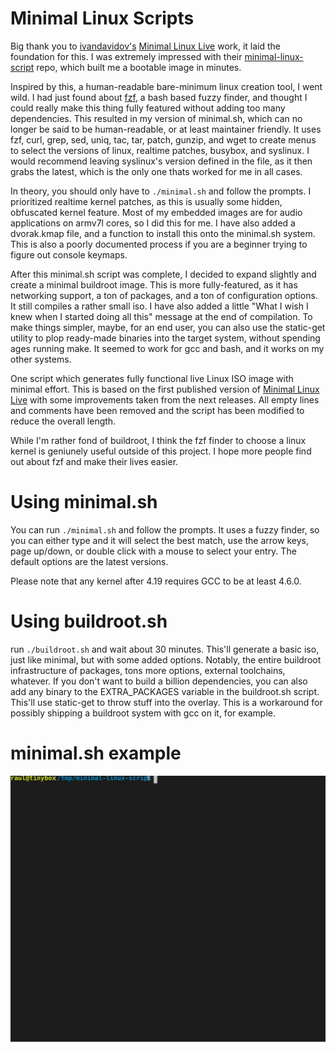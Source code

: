 # Minimal Linux Scripts

Big thank you to [ivandavidov's](https://github.com/ivandavidov) [Minimal Linux Live](http://github.com/ivandavidov/minimal) work, it laid the foundation for this. I was extremely impressed with their [minimal-linux-script](https://github.com/ivandavidov/minimal-linux-script) repo, which built me a bootable image in minutes.

Inspired by this, a human-readable bare-minimum linux creation tool, I went wild. I had just found about [fzf](https://github.com/junegunn/fzf), a bash based fuzzy finder, and thought I could really make this thing fully featured without adding too many dependencies. This resulted in my version of minimal.sh, which can no longer be said to be human-readable, or at least maintainer friendly. It uses fzf, curl, grep, sed, uniq, tac, tar, patch, gunzip, and wget to create menus to select the versions of linux, realtime patches, busybox, and syslinux. I would recommend leaving syslinux's version defined in the file, as it then grabs the latest, which is the only one thats worked for me in all cases. 

In theory, you should only have to `./minimal.sh` and follow the prompts. I prioritized realtime kernel patches, as this is usually some hidden, obfuscated kernel feature. Most of my embedded images are for audio applications on armv7l cores, so I did this for me. I have also added a dvorak.kmap file, and a function to install this onto the minimal.sh system. This is also a poorly documented process if you are a beginner trying to figure out console keymaps. 

After this minimal.sh script was complete, I decided to expand slightly and create a minimal buildroot image. This is more fully-featured, as it has networking support, a ton of packages, and a ton of configuration options. It still compiles a rather small iso. I have also added a little "What I wish I knew when I started doing all this" message at the end of compilation. To make things simpler, maybe, for an end user, you can also use the static-get utility to plop ready-made binaries into the target system, without spending ages running make. It seemed to work for gcc and bash, and it works on my other systems.

One script which generates fully functional live Linux ISO image with minimal effort. This is based on the first published version of [Minimal Linux Live](http://github.com/ivandavidov/minimal) with some improvements taken from the next releases. All empty lines and comments have been removed and the script has been modified to reduce the overall length.

While I'm rather fond of buildroot, I think the fzf finder to choose a linux kernel is geniunely useful outside of this project. I hope more people find out about fzf and make their lives easier.

# Using minimal.sh

You can run `./minimal.sh` and follow the prompts. It uses a fuzzy finder, so you can either type and it will select the best match, use the arrow keys, page up/down, or double click with a mouse to select your entry. The default options are the latest versions. 

Please note that any kernel after 4.19 requires GCC to be at least 4.6.0. 

# Using buildroot.sh

run `./buildroot.sh` and wait about 30 minutes. This'll generate a basic iso, just like minimal, but with some added options. Notably, the entire buildroot infrastructure of packages, tons more options, external toolchains, whatever. If you don't want to build a billion dependencies, you can also add any binary to the EXTRA_PACKAGES variable in the buildroot.sh script. This'll use static-get to throw stuff into the overlay. This is a workaround for possibly shipping a buildroot system with gcc on it, for example. 


# minimal.sh example

![Example](./example-minimal.svg)
